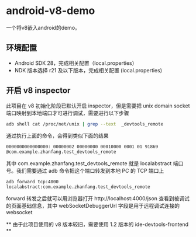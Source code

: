 # android-v8-demo

一个将v8嵌入android的demo。

## 环境配置
- Android SDK 28，完成相关配置（local.properties）
- NDK 版本选择 r21 及以下版本，完成相关配置 (local.properties)

## 开启 v8 inspector
此项目在 v8 初始化阶段已默认开启 inspector，但是需要把 unix domain socket 端口映射到本地端口才可进行调试，需要进行以下步骤
```bash
adb shell cat /proc/net/unix | grep --text  _devtools_remote
```
通过执行上面的命令，会得到类似下面的结果
```
0000000000000000: 00000002 00000000 00010000 0001 01 91869 @com.example.zhanfang.test_devtools_remote
```
其中 com.example.zhanfang.test_devtools_remote 就是 localabstract 端口号。我们需要通过 adb 命令把这个端口转发到本地 PC 的 TCP 端口上
```
adb forward tcp:4000 localabstract:com.example.zhanfang.test_devtools_remote
```
forward 转发之后就可以用浏览器打开 http://localhost:4000/json 查看到被调试的页面基础信息，其中 webSocketDebuggerUrl 字段是用于远程调试连接的 websocket

** 由于此项目使用的 v8 版本较旧，需要使用 1.2 版本的 ide-devtools-frontend **